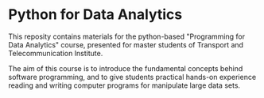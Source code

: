 # Python for Data Analytics

This reposity contains materials for the python-based "Programming for Data Analytics" course, presented for master students of Transport and Telecommunication Institute.

The aim of this course is to introduce the fundamental concepts behind software programming, and to give students practical hands-on experience reading and writing computer programs for manipulate large data sets.
